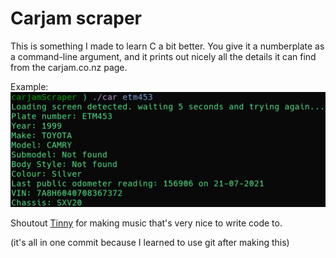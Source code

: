 # Carjam scraper

This is something I made to learn C a bit better. 
You give it a numberplate as a command-line argument, and it prints out nicely all the details it can find from the carjam.co.nz page. 

Example:
![Carjam scraper example](example.png)

Shoutout [Tinny](https://soundcloud.com/tinnietinskin) for making music that's very nice to write code to.

(it's all in one commit because I learned to use git after making this)
